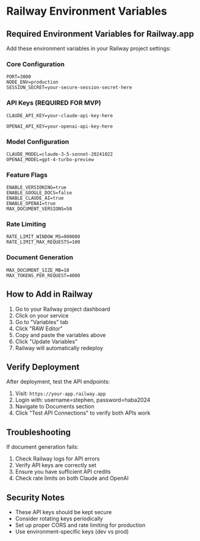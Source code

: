 # Railway Environment Variables

## Required Environment Variables for Railway.app

Add these environment variables in your Railway project settings:

### Core Configuration
```
PORT=3000
NODE_ENV=production
SESSION_SECRET=your-secure-session-secret-here
```

### API Keys (REQUIRED FOR MVP)
```
CLAUDE_API_KEY=your-claude-api-key-here

OPENAI_API_KEY=your-openai-api-key-here
```

### Model Configuration
```
CLAUDE_MODEL=claude-3-5-sonnet-20241022
OPENAI_MODEL=gpt-4-turbo-preview
```

### Feature Flags
```
ENABLE_VERSIONING=true
ENABLE_GOOGLE_DOCS=false
ENABLE_CLAUDE_AI=true
ENABLE_OPENAI=true
MAX_DOCUMENT_VERSIONS=50
```

### Rate Limiting
```
RATE_LIMIT_WINDOW_MS=900000
RATE_LIMIT_MAX_REQUESTS=100
```

### Document Generation
```
MAX_DOCUMENT_SIZE_MB=10
MAX_TOKENS_PER_REQUEST=4000
```

## How to Add in Railway

1. Go to your Railway project dashboard
2. Click on your service
3. Go to "Variables" tab
4. Click "RAW Editor"
5. Copy and paste the variables above
6. Click "Update Variables"
7. Railway will automatically redeploy

## Verify Deployment

After deployment, test the API endpoints:

1. Visit: `https://your-app.railway.app`
2. Login with: username=stephen, password=haba2024
3. Navigate to Documents section
4. Click "Test API Connections" to verify both APIs work

## Troubleshooting

If document generation fails:
1. Check Railway logs for API errors
2. Verify API keys are correctly set
3. Ensure you have sufficient API credits
4. Check rate limits on both Claude and OpenAI

## Security Notes

- These API keys should be kept secure
- Consider rotating keys periodically
- Set up proper CORS and rate limiting for production
- Use environment-specific keys (dev vs prod)